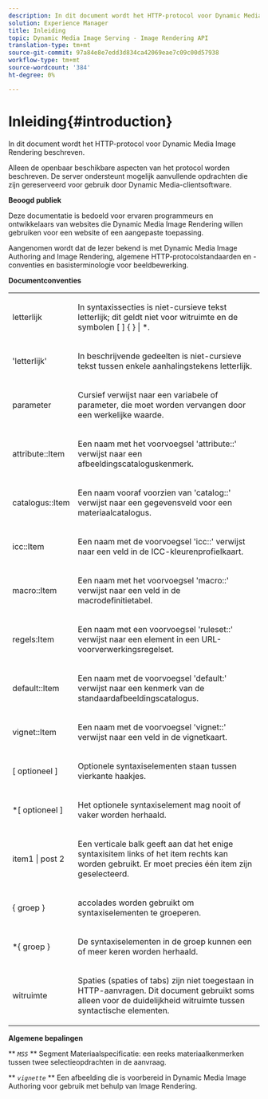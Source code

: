 ```yaml
---
description: In dit document wordt het HTTP-protocol voor Dynamic Media Image Rendering beschreven.
solution: Experience Manager
title: Inleiding
topic: Dynamic Media Image Serving - Image Rendering API
translation-type: tm+mt
source-git-commit: 97a84e8e7edd3d834ca42069eae7c09c00d57938
workflow-type: tm+mt
source-wordcount: '384'
ht-degree: 0%

---
```



# Inleiding{#introduction}

In dit document wordt het HTTP-protocol voor Dynamic Media Image Rendering beschreven.

Alleen de openbaar beschikbare aspecten van het protocol worden beschreven. De server ondersteunt mogelijk aanvullende opdrachten die zijn gereserveerd voor gebruik door Dynamic Media-clientsoftware.

**Beoogd publiek**

Deze documentatie is bedoeld voor ervaren programmeurs en ontwikkelaars van websites die Dynamic Media Image Rendering willen gebruiken voor een website of een aangepaste toepassing.

Aangenomen wordt dat de lezer bekend is met Dynamic Media Image Authoring and Image Rendering, algemene HTTP-protocolstandaarden en -conventies en basisterminologie voor beeldbewerking.

**Documentconventies**

<table id="simpletable_E96BA470B3CE4266A9E6ED0440A56C40"> 
 <tr class="strow"> 
  <td class="stentry"> <p>letterlijk </p> </td> 
  <td class="stentry"> <p>In syntaxissecties is niet-cursieve tekst letterlijk; dit geldt niet voor witruimte en de symbolen [ ] { } | *. </p> </td> 
 </tr> 
 <tr class="strow"> 
  <td class="stentry"> <p>'letterlijk' </p> </td> 
  <td class="stentry"> <p>In beschrijvende gedeelten is niet-cursieve tekst tussen enkele aanhalingstekens letterlijk. </p> </td> 
 </tr> 
 <tr class="strow"> 
  <td class="stentry"> <p> <span class="varname"> parameter  </span> </p> </td> 
  <td class="stentry"> <p>Cursief verwijst naar een variabele of parameter, die moet worden vervangen door een werkelijke waarde. </p> </td> 
 </tr> 
 <tr class="strow"> 
  <td class="stentry"> <p> <span class="codeph"> attribute::Item  </span> </p> </td> 
  <td class="stentry"> <p>Een naam met het voorvoegsel 'attribute::' verwijst naar een afbeeldingscataloguskenmerk. </p> </td> 
 </tr> 
 <tr class="strow"> 
  <td class="stentry"> <p> <span class="codeph"> catalogus::Item  </span> </p> </td> 
  <td class="stentry"> <p>Een naam vooraf voorzien van 'catalog::' verwijst naar een gegevensveld voor een materiaalcatalogus. </p> </td> 
 </tr> 
 <tr class="strow"> 
  <td class="stentry"> <p> <span class="codeph"> icc::Item  </span> </p> </td> 
  <td class="stentry"> <p>Een naam met de voorvoegsel 'icc::' verwijst naar een veld in de ICC-kleurenprofielkaart. </p> </td> 
 </tr> 
 <tr class="strow"> 
  <td class="stentry"> <p> <span class="codeph"> macro::Item  </span> </p> </td> 
  <td class="stentry"> <p>Een naam met het voorvoegsel 'macro::' verwijst naar een veld in de macrodefinitietabel. </p> </td> 
 </tr> 
 <tr class="strow"> 
  <td class="stentry"> <p> <span class="codeph"> regels:Item  </span> </p> </td> 
  <td class="stentry"> <p>Een naam met een voorvoegsel 'ruleset::' verwijst naar een element in een URL-voorverwerkingsregelset. </p> </td> 
 </tr> 
 <tr class="strow"> 
  <td class="stentry"> <p> <span class="codeph"> default::Item  </span> </p> </td> 
  <td class="stentry"> <p>Een naam met de voorvoegsel 'default:' verwijst naar een kenmerk van de standaardafbeeldingscatalogus. </p> </td> 
 </tr> 
 <tr class="strow"> 
  <td class="stentry"> <span class="codeph"> vignet::Item  </span> </td> 
  <td class="stentry"> <p>Een naam met de voorvoegsel 'vignet::' verwijst naar een veld in de vignetkaart. </p> </td> 
 </tr> 
 <tr class="strow"> 
  <td class="stentry"> <p>[ <span class="varname"> optioneel </span> ] </p> </td> 
  <td class="stentry"> <p>Optionele syntaxiselementen staan tussen vierkante haakjes. </p> </td> 
 </tr> 
 <tr class="strow"> 
  <td class="stentry"> <p>*[ <span class="varname"> optioneel </span> ] </p> </td> 
  <td class="stentry"> <p>Het optionele syntaxiselement mag nooit of vaker worden herhaald. </p> </td> 
 </tr> 
 <tr class="strow"> 
  <td class="stentry"> <p> <span class="varname"> item1  </span>|  <span class="varname"> post 2  </span> </p> </td> 
  <td class="stentry"> <p>Een verticale balk geeft aan dat het enige syntaxisitem links of het item rechts kan worden gebruikt. Er moet precies één item zijn geselecteerd. </p> </td> 
 </tr> 
 <tr class="strow"> 
  <td class="stentry"> <p>{ <span class="varname"> groep </span> } </p> </td> 
  <td class="stentry"> <p>accolades worden gebruikt om syntaxiselementen te groeperen. </p> </td> 
 </tr> 
 <tr class="strow"> 
  <td class="stentry"> <p>*{ <span class="varname"> groep </span> } </p> </td> 
  <td class="stentry"> <p>De syntaxiselementen in de groep kunnen een of meer keren worden herhaald. </p> </td> 
 </tr> 
 <tr class="strow"> 
  <td class="stentry"> <p>witruimte </p> </td> 
  <td class="stentry"> <p>Spaties (spaties of tabs) zijn niet toegestaan in HTTP-aanvragen. Dit document gebruikt soms alleen voor de duidelijkheid witruimte tussen syntactische elementen. </p> </td> 
 </tr> 
</table>

**Algemene bepalingen**

** *`MSS`* ** Segment Materiaalspecificatie: een reeks materiaalkenmerken tussen twee selectieopdrachten in de aanvraag.

** *`vignette`* ** Een afbeelding die is voorbereid in Dynamic Media Image Authoring voor gebruik met behulp van Image Rendering.
